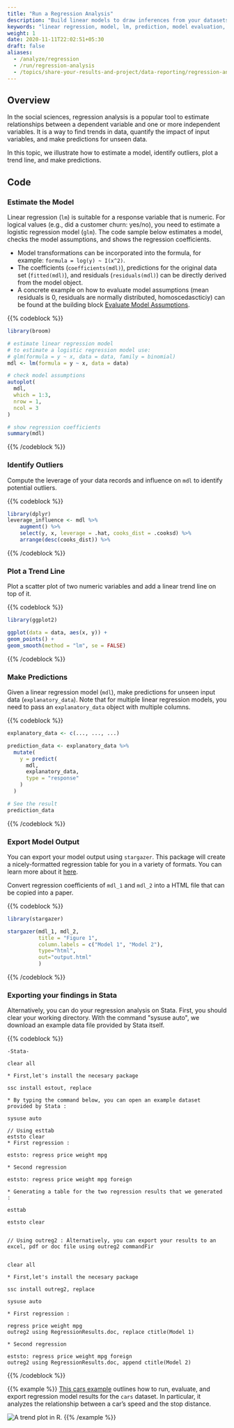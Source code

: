 ```yaml
---
title: "Run a Regression Analysis"
description: "Build linear models to draw inferences from your datasets."
keywords: "linear regression, model, lm, prediction, model evaluation, linear inferences"
weight: 1
date: 2020-11-11T22:02:51+05:30
draft: false
aliases:
  - /analyze/regression
  - /run/regression-analysis
  - /topics/share-your-results-and-project/data-reporting/regression-analysis/
---
```


## Overview

In the social sciences, regression analysis is a popular tool to estimate relationships between a dependent variable and one or more independent variables. It is a way to find trends in data, quantify the impact of input variables, and make predictions for unseen data.

In this topic, we illustrate how to estimate a model, identify outliers, plot a trend line, and make predictions.

## Code

### Estimate the Model

Linear regression (`lm`) is suitable for a response variable that is numeric. For logical values (e.g., did a customer churn: yes/no), you need to estimate a logistic regression model (`glm`). The code sample below estimates a model, checks the model assumptions, and shows the regression coefficients.

- Model transformations can be incorporated into the formula, for example: `formula = log(y) ~ I(x^2)`.
- The coefficients (`coefficients(mdl)`), predictions for the original data set (`fitted(mdl)`), and residuals (`residuals(mdl)`) can be directly derived from the model object.
- A concrete example on how to evaluate model assumptions (mean residuals is 0, residuals are normally distributed, homoscedascticiy) can be found at the building block [Evaluate Model Assumptions](/analyze/regression/model-assumptions).

{{% codeblock %}}

```R
library(broom)

# estimate linear regression model
# to estimate a logistic regression model use:
# glm(formula = y ~ x, data = data, family = binomial)
mdl <- lm(formula = y ~ x, data = data)

# check model assumptions
autoplot(
  mdl,
  which = 1:3,
  nrow = 1,
  ncol = 3
)

# show regression coefficients
summary(mdl)
```

{{% /codeblock %}}

### Identify Outliers

Compute the leverage of your data records and influence on `mdl` to identify potential outliers.

{{% codeblock %}}

```R
library(dplyr)
leverage_influence <- mdl %>%
    augment() %>%
    select(y, x, leverage = .hat, cooks_dist = .cooksd) %>%
    arrange(desc(cooks_dist)) %>%
```

{{% /codeblock %}}

### Plot a Trend Line

Plot a scatter plot of two numeric variables and add a linear trend line on top of it.

{{% codeblock %}}

```R
library(ggplot2)

ggplot(data = data, aes(x, y)) +
geom_points() +
geom_smooth(method = "lm", se = FALSE)
```

{{% /codeblock %}}

### Make Predictions

Given a linear regression model (`mdl`), make predictions for unseen input data (`explanatory_data`). Note that for multiple linear regression models, you need to pass an `explanatory_data` object with multiple columns.

{{% codeblock %}}

```R
explanatory_data <- c(..., ..., ...)

prediction_data <- explanatory_data %>%
  mutate(
    y = predict(
      mdl,
      explanatory_data,
      type = "response"
    )
  )

# See the result
prediction_data
```

{{% /codeblock %}}

### Export Model Output

You can export your model output using `stargazer`. This package will create a nicely-formatted regression table for you in a variety of formats. You can learn more about it [here](/export/tables).

Convert regression coefficients of `mdl_1` and `mdl_2` into a HTML file that can be copied into a paper.

{{% codeblock %}}

```R
library(stargazer)

stargazer(mdl_1, mdl_2,
          title = "Figure 1",
          column.labels = c("Model 1", "Model 2"),
          type="html",
          out="output.html"
          )
```

{{% /codeblock %}}

### Exporting your findings in Stata

Alternatively, you can do your regression analysis on Stata. First, you should clear your working directory. With the command "sysuse auto", we download an example data file provided by Stata itself.

{{% codeblock %}}

```
-Stata-

clear all

* First,let's install the necesary package

ssc install estout, replace

* By typing the command below, you can open an example dataset provided by Stata :

sysuse auto

// Using esttab
eststo clear
* First regression :

eststo: regress price weight mpg

* Second regression

eststo: regress price weight mpg foreign

* Generating a table for the two regression results that we generated :

esttab

eststo clear


// Using outreg2 : Alternatively, you can export your results to an excel, pdf or doc file using outreg2 commandFir


clear all

* First,let's install the necesary package

ssc install outreg2, replace

sysuse auto

* First regression :

regress price weight mpg
outreg2 using RegressionResults.doc, replace ctitle(Model 1)

* Second regression

eststo: regress price weight mpg foreign
outreg2 using RegressionResults.doc, append ctitle(Model 2)
```

{{% /codeblock %}}

{{% example %}}
[This cars example](https://tilburgsciencehub.com/examples/exploring-regression-results/) outlines how to run, evaluate, and export regression model results for the `cars` dataset. In particular, it analyzes the relationship between a car’s speed and the stop distance.

![A trend plot in R.](../images/trend_plots.png)
{{% /example %}}
